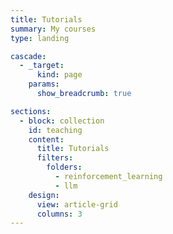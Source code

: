 ```yaml
---
title: Tutorials
summary: My courses
type: landing

cascade:
  - _target:
      kind: page
    params:
      show_breadcrumb: true

sections:
  - block: collection
    id: teaching
    content:
      title: Tutorials
      filters:
        folders:
          - reinforcement_learning
          - llm
    design:
      view: article-grid
      columns: 3
---
```

